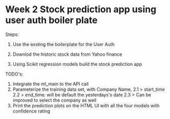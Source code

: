 # Week 2 Stock prediction app using user auth boiler plate


Steps:

1. Use the exsting the boilerplate for the User Auth

2. Downlod the historic stock data from Yahoo finance

3. Using Scikit regression models build the stock prediction app



TODO's:

1. Integrate the ml_main to the API call
2. Parameterize the training data set, with Company Name, 
    2.1 > start_time
    2.2 > end_time: will be default the yesterdays's date
    2.3 > Can be improved to select the company as well
3. Print the prediction plots on the HTML UI with all the four models with confidence rating
